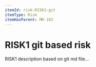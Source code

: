 ```yaml
---
itemId: risk-RISK1-git
itemType: Risk
itemHasParent: MR-103
---
```


# RISK1 git based risk

RISK1 description based on git md file...
